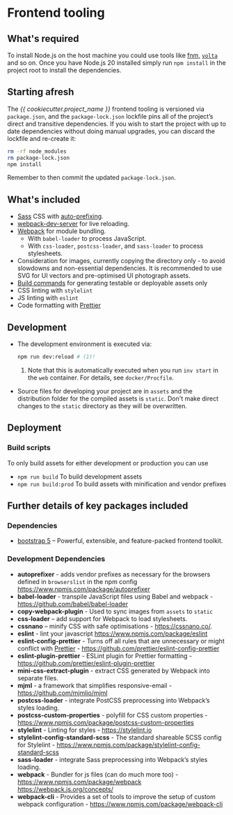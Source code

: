 # Frontend tooling

## What's required

To install Node.js on the host machine you could use tools like [fnm](https://github.com/Schniz/fnm), [`volta`](https://volta.sh/) and so on. Once you have Node.js 20 installed simply run `npm install` in the project root to install the dependencies.

## Starting afresh

The _{{ cookiecutter.project_name }}_ frontend tooling is versioned via `package.json`, and the `package-lock.json` lockfile pins all of the project’s direct and transitive dependencies. If you wish to start the project with up to date dependencies without doing manual upgrades, you can discard the lockfile and re-create it:

```sh
rm -rf node_modules
rm package-lock.json
npm install
```

Remember to then commit the updated `package-lock.json`.

## What's included

- [Sass](http://sass-lang.com/) CSS with [auto-prefixing](https://github.com/postcss/autoprefixer).
- [webpack-dev-server](https://github.com/webpack/webpack-dev-server) for live reloading.
- [Webpack](https://webpack.js.org/) for module bundling.
  - With `babel-loader` to process JavaScript.
  - With `css-loader`, `postcss-loader`, and `sass-loader` to process stylesheets.
- Consideration for images, currently copying the directory only - to avoid slowdowns and non-essential dependencies. It is recommended to use SVG for UI vectors and pre-optimised UI photograph assets.
- [Build commands](#build-scripts) for generating testable or deployable assets only
- CSS linting with `stylelint`
- JS linting with `eslint`
- Code formatting with [Prettier](https://prettier.io/)

## Development

- The development environment is executed via:

  ```bash
  npm run dev:reload # (1)!
  ```

  1. Note that this is automatically executed when you run `inv start` in the `web` container. For details, see `docker/Procfile`.

- Source files for developing your project are in `assets` and the distribution folder for the compiled assets is `static`. Don't make direct changes to the `static` directory as they will be overwritten.

## Deployment

### Build scripts

To only build assets for either development or production you can use

- `npm run build` To build development assets
- `npm run build:prod` To build assets with minification and vendor prefixes

## Further details of key packages included

### Dependencies

- [bootstrap 5](https://getbootstrap.com/docs/5.3/getting-started/introduction/) – Powerful, extensible, and feature-packed frontend toolkit.

### Development Dependencies

- **autoprefixer** - adds vendor prefixes as necessary for the browsers defined in `browserslist` in the npm config https://www.npmjs.com/package/autoprefixer
- **babel-loader** - transpile JavaScript files using Babel and webpack - https://github.com/babel/babel-loader
- **copy-webpack-plugin** - Used to sync images from `assets` to `static`
- **css-loader** – add support for Webpack to load stylesheets.
- **cssnano** – minify CSS with safe optimisations - https://cssnano.co/.
- **eslint** - lint your javascript https://www.npmjs.com/package/eslint
- **eslint-config-prettier** - Turns off all rules that are unnecessary or might conflict with [Prettier](https://github.com/prettier/prettier) - https://github.com/prettier/eslint-config-prettier
- **eslint-plugin-prettier** - ESLint plugin for Prettier formatting - https://github.com/prettier/eslint-plugin-prettier
- **mini-css-extract-plugin** - extract CSS generated by Webpack into separate files.
- **mjml** - a framework that simplifies responsive-email - https://github.com/mjmlio/mjml
- **postcss-loader** - integrate PostCSS preprocessing into Webpack’s styles loading.
- **postcss-custom-properties** - polyfill for CSS custom properties - https://www.npmjs.com/package/postcss-custom-properties
- **stylelint** - Linting for styles - https://stylelint.io
- **stylelint-config-standard-scss** - The standard shareable SCSS config for Stylelint - https://www.npmjs.com/package/stylelint-config-standard-scss
- **sass-loader** - integrate Sass preprocessing into Webpack’s styles loading.
- **webpack** - Bundler for js files (can do much more too) - https://www.npmjs.com/package/webpack https://webpack.js.org/concepts/
- **webpack-cli** - Provides a set of tools to improve the setup of custom webpack configuration - https://www.npmjs.com/package/webpack-cli
